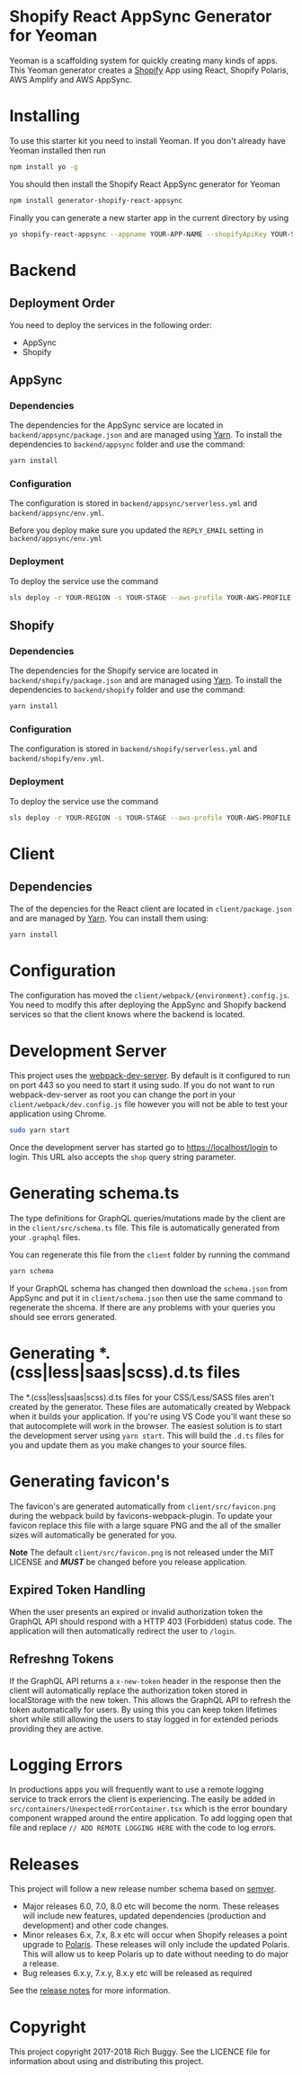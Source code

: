 # Shopify React AppSync Generator for Yeoman
Yeoman is a scaffolding system for quickly creating many kinds of apps. This Yeoman generator creates a [Shopify](https://www.shopify.com/?ref=growingecommerce) App using React, Shopify Polaris, AWS Amplify and AWS AppSync.

# Installing
To use this starter kit you need to install Yeoman. If you don't already have Yeoman installed then run

```sh
npm install yo -g
```

You should then install the Shopify React AppSync generator for Yeoman

```sh
npm install generator-shopify-react-appsync
```

Finally you can generate a new starter app in the current directory by using

```sh
yo shopify-react-appsync --appname YOUR-APP-NAME --shopifyApiKey YOUR-SHOPIFY-API-KEY --shopifyApiSecret YOUR-SHOPIFY-API-SECRET --email YOUR-SUPPORT-EMAIL --jwtSecret YOUR-JWT-SECRET
```

# Backend

## Deployment Order

You need to deploy the services in the following order:

* AppSync
* Shopify

## AppSync

### Dependencies

The dependencies for the AppSync service are located in `backend/appsync/package.json` and are managed using [Yarn](https://yarnpkg.com/). To install the dependencies to `backend/appsync` folder and use the command:

```sh
yarn install
```

### Configuration

The configuration is stored in `backend/appsync/serverless.yml` and `backend/appsync/env.yml`.

Before you deploy make sure you updated the `REPLY_EMAIL` setting in `backend/appsync/env.yml`

### Deployment

To deploy the service use the command

```sh
sls deploy -r YOUR-REGION -s YOUR-STAGE --aws-profile YOUR-AWS-PROFILE
```

## Shopify

### Dependencies

The dependencies for the Shopify service are located in `backend/shopify/package.json` and are managed using [Yarn](https://yarnpkg.com/). To install the dependencies to `backend/shopify` folder and use the command:

```sh
yarn install
```

### Configuration

The configuration is stored in `backend/shopify/serverless.yml` and `backend/shopify/env.yml`.

### Deployment

To deploy the service use the command

```sh
sls deploy -r YOUR-REGION -s YOUR-STAGE --aws-profile YOUR-AWS-PROFILE
```

# Client

## Dependencies
The of the depencies for the React client are located in `client/package.json` and are managed by [Yarn](https://yarnpkg.com/). You can install them using:

```sh
yarn install
```

# Configuration
The configuration has moved the `client/webpack/{environment}.config.js`. You need to modify this after deploying the AppSync and Shopify backend services so that the client knows where the backend is located.


# Development Server
This project uses the [webpack-dev-server](https://webpack.github.io/docs/webpack-dev-server.html). By default is it configured to run on port 443 so you need to start it using sudo. If you do not want to run webpack-dev-server as root you can change the port in your `client/webpack/dev.config.js` file however you will not be able to test your application using Chrome.

```sh
sudo yarn start
```

Once the development server has started go to [https://localhost/login](https://localhost/login) to login. This URL also accepts the `shop` query string parameter.

# Generating schema.ts
The type definitions for GraphQL queries/mutations made by the client are in the `client/src/schema.ts` file. This file is automatically generated from your `.graphql` files.

You can regenerate this file from the `client` folder by running the command

```sh
yarn schema
```

If your GraphQL schema has changed then download the `schema.json` from AppSync and put it in `client/schema.json` then use the same command to regenerate the shcema. If there are any problems with your queries you should see errors generated.


# Generating *.(css|less|saas|scss).d.ts files
The *.(css|less|saas|scss).d.ts files for your CSS/Less/SASS files aren't created by the generator. These files are automatically created by Webpack when it builds your application. If you're using VS Code you'll want these so that autocomplete will work in the browser. The easiest solution is to start the development server using `yarn start`. This will build the `.d.ts` files for you and update them as you make changes to your source files.

# Generating favicon's
The favicon's are generated automatically from `client/src/favicon.png` during the webpack build by favicons-webpack-plugin. To update your favicon replace this file with a large square PNG and the all of the smaller sizes will automatically be generated for you.

__Note__ The default `client/src/favicon.png` is not released under the MIT LICENSE and _**MUST**_ be changed before you release application.

## Expired Token Handling
When the user presents an expired or invalid authorization token the GraphQL API should respond with a HTTP 403 (Forbidden) status code. The application will then automatically redirect the user to `/login`.

## Refreshng Tokens
If the GraphQL API returns a `x-new-token` header in the response then the client will automatically replace the authorization token stored in localStorage with the new token. This allows the GraphQL API to refresh the token automatically for users. By using this you can keep token lifetimes short while still allowing the users to stay logged in for extended periods providing they are active.

# Logging Errors
In productions apps you will frequently want to use a remote logging service to track errors the client is experiencing. The easily be added in `src/containers/UnexpectedErrorContainer.tsx` which is the error boundary component wrapped around the entire application. To add logging open that file and replace `// ADD REMOTE LOGGING HERE` with the code to log errors.

# Releases
This project will follow a new release number schema based on [semver](http://semver.org/).

- Major releases 6.0, 7.0, 8.0 etc will become the norm. These releases will include new features, updated dependencies (production and development) and other code changes.
- Minor releases 6.x, 7.x, 8.x etc will occur when Shopify releases a point upgrade to [Polaris](https://github.com/shopify/polaris). These releases will only include the updated Polaris. This will allow us to keep Polaris up to date without needing to do major a release.
- Bug releases 6.x.y, 7.x.y, 8.x.y etc will be released as required

See the [release notes](https://github.com/buggy/generator-shopify-react-appsync/wiki/ReleaseNotes) for more information.

# Copyright
This project copyright 2017-2018 Rich Buggy. See the LICENCE file for information about using and distributing this project.
